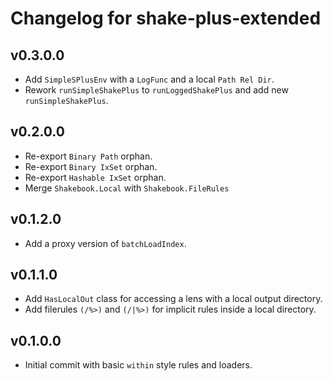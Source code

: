 # Changelog for shake-plus-extended

## v0.3.0.0

* Add `SimpleSPlusEnv` with a `LogFunc` and a local `Path Rel Dir`.
* Rework `runSimpleShakePlus` to `runLoggedShakePlus` and add new `runSimpleShakePlus`.

## v0.2.0.0

* Re-export `Binary Path` orphan.
* Re-export `Binary IxSet` orphan.
* Re-export `Hashable IxSet` orphan.
* Merge `Shakebook.Local` with `Shakebook.FileRules`

## v0.1.2.0

* Add a proxy version of `batchLoadIndex`.

## v0.1.1.0

* Add `HasLocalOut` class for accessing a lens with a local output directory.
* Add filerules `(/%>)` and `(/|%>)` for implicit rules inside a local directory.

## v0.1.0.0

* Initial commit with basic `within` style rules and loaders.
